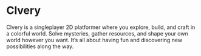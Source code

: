 # Clvery
Clvery is a singleplayer 2D platformer where you explore, build, and craft in a colorful world. Solve mysteries, gather resources, and shape your own world however you want. It’s all about having fun and discovering new possibilities along the way.
